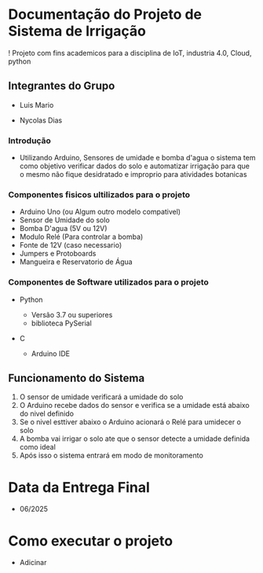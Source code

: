 # Documentação do Projeto de Sistema de Irrigação

! Projeto com fins academicos para a disciplina de IoT, industria 4.0, Cloud, python

## Integrantes do Grupo

- Luis Mario

- Nycolas Dias

### Introdução

- Utilizando Arduino, Sensores de umidade e bomba d'agua o sistema tem como objetivo verificar dados do solo e automatizar irrigação para que o mesmo não fique desidratado e improprio para atividades botanicas

### Componentes fisicos ultilizados para o projeto

- Arduino Uno (ou Algum outro modelo compativel)
- Sensor de Umidade do solo
- Bomba D'agua (5V ou 12V)
- Modulo Relé (Para controlar a bomba)
- Fonte de 12V (caso necessario)
- Jumpers e Protoboards
- Mangueira e Reservatorio de Água

### Componentes de Software utilizados para o projeto

- Python
    - Versão 3.7 ou superiores
    - biblioteca PySerial

- C
    - Arduino IDE

## Funcionamento do Sistema

1. O sensor de umidade verificará a umidade do solo
2. O Arduino recebe dados do sensor e verifica se a umidade está abaixo do nivel definido
3. Se o nivel esttiver abaixo o Arduino acionará o Relé para umidecer o solo
4. A bomba vai irrigar o solo ate que o sensor detecte a umidade definida como ideal 
5. Após isso o sistema entrará em modo de monitoramento


# Data da Entrega Final

- 06/2025

# Como executar o projeto

+ Adicinar